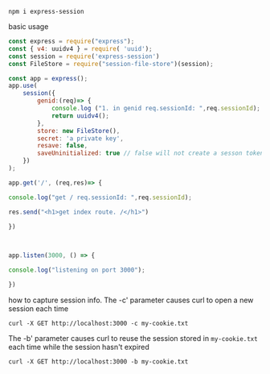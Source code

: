 

```
npm i express-session 
```

basic usage
```js
const express = require("express");
const { v4: uuidv4 } = require( 'uuid');
const session = require('express-session')
const FileStore = require("session-file-store")(session);

const app = express();
app.use(
	session({
		genid:(req)=> {
			console.log ("1. in genid req.sessionId: ",req.sessionId);
			return uuidv4();
		},
		store: new FileStore(),
		secret: 'a private key',
		resave: false,
		saveUninitialized: true // false will not create a sesson token
	})
);

app.get('/', (req,res)=> {

console.log("get / req.sessionId: ",req.sessionId);

res.send("<h1>get index route. /</h1>")

})

  

app.listen(3000, () => {

console.log("listening on port 3000");

})
```
how to capture session info. The -c' parameter causes curl to open a new session each time
```
curl -X GET http://localhost:3000 -c my-cookie.txt
```

The -b' parameter causes curl to reuse the session stored in `my-cookie.txt `each time while the session hasn't expired
```
curl -X GET http://localhost:3000 -b my-cookie.txt
```
